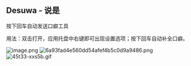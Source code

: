 ﻿## Desuwa - 说是
按下回车自动发送口癖工具

用法：双击打开，应用托盘中右键即可出现设置选项；按下回车自动补全口癖。

![image.png](https://s2.loli.net/2025/06/09/hHGsjnXJD4fri67.png)
![6a93fad4e560dd54afef4b5c0d9a9486.png](https://s2.loli.net/2025/06/09/PgS3cvBi1wMkmzG.png)
![45t33-xxs5b.gif](https://s2.loli.net/2025/06/09/PiVhTIBFCZA1d69.gif)
